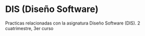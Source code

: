 # DIS (Diseño Software)
Practicas relacionadas con la asignatura Diseño Software (DIS). 2 cuatrimestre, 3er curso
